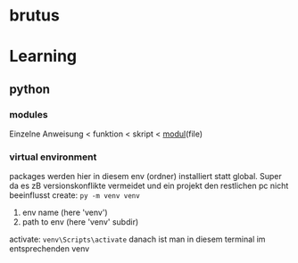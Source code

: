 # brutus


# Learning

## python

### modules

Einzelne Anweisung < funktion < skript < [modul](https://docs.python.org/3/tutorial/modules.html)(file)

### virtual environment
packages werden hier in diesem env (ordner) installiert statt global. Super da es zB versionskonflikte vermeidet und ein projekt den restlichen pc nicht beeinflusst 
create: ``py -m venv venv``
1. env name (here 'venv')
2. path to env (here 'venv' subdir)

activate: ``venv\Scripts\activate``
danach ist man in diesem terminal im entsprechenden venv



